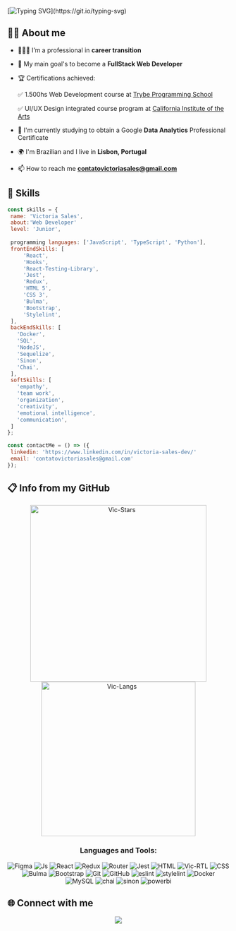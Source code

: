 [![Typing SVG](https://readme-typing-svg.demolab.com?font=Fira+Code&weight=500&size=17&pause=1000&color=007ACC&width=435&lines=Welcome+to+my+profile%2C+I'm+Victoria!)](https://git.io/typing-svg)

## 👩‍🚀 About me

- 🙋🏻‍♀️ I’m a professional in **career transition**

- 🎯 My main goal's to become a **FullStack Web Developer**

- 🏆 Certifications achieved:

     ✅ 1.500hs Web Development course at [Trybe Programming School](https://www.credential.net/f85484d5-e25e-46d4-88f1-cf5ade050cb9?record_view=true#gs.51rf24)

     ✅ UI/UX Design integrated course program at [California Institute of the Arts](https://www.coursera.org/account/accomplishments/specialization/6VXEEWWREWAE)

- 🌱 I'm currently studying to obtain a Google **Data Analytics** Professional Certificate

- 🌍 I'm Brazilian and I live in **Lisbon, Portugal**

- 📫 How to reach me **contatovictoriasales@gmail.com**


## 🚀 Skills

 ```JavaScript
const skills = {
  name: 'Victoria Sales',
  about:'Web Developer'
  level: 'Junior',
  
  programming languages: ['JavaScript', 'TypeScript', 'Python'],
  frontEndSkills: [
      'React',
      'Hooks',
      'React-Testing-Library',
      'Jest',
      'Redux',
      'HTML 5',
      'CSS 3',
      'Bulma',
      'Bootstrap',    
      'Stylelint',
  ],
  backEndSkills: [
    'Docker',
    'SQL',
    'NodeJS',
    'Sequelize',
    'Sinon',
    'Chai',
  ],
  softSkills: [
    'empathy',
    'team work',
    'organization',
    'creativity',
    'emotional intelligence',
    'communication',
  ]
};

const contactMe = () => ({
  linkedin: 'https://www.linkedin.com/in/victoria-sales-dev/'
  email: 'contatovictoriasales@gmail.com'
});
```

## 📋 Info from my GitHub 
<div align="center">
<img width=400px src="https://github-readme-stats.vercel.app/api?username=VicSales28&show_icons=true&theme=transparent" alt="Vic-Stars" />
<img width=350px src="https://github-readme-stats.vercel.app/api/top-langs?username=VicSales28&show_icons=true&locale=en&layout=compact" alt="Vic-Langs" />
</div>

<h3 align="center"> Languages and Tools: </h3>
<div align="center">
  <img alt="Figma"
    src="https://img.shields.io/badge/figma-%23F24E1E.svg?style=for-the-badge&logo=figma&logoColor=white">
  <img alt="Js"
    src="https://img.shields.io/badge/javascript es6+-F7DF1E?style=for-the-badge&amp;logo=javascript&amp;logoColor=black">
  <img alt="React"
    src="https://img.shields.io/badge/react-61DAFB?style=for-the-badge&amp;logo=react&amp;logoColor=black">
  <img alt="Redux"
    src="https://img.shields.io/badge/Redux-593D88?style=for-the-badge&logo=redux&logoColor=white">
  <img alt="Router"
    src="https://img.shields.io/badge/React_Router-CA4245?style=for-the-badge&logo=react-router&logoColor=white">
  <img alt="Jest"
    src="https://img.shields.io/badge/Jest-323330?style=for-the-badge&logo=Jest&logoColor=white">
  <img alt="HTML"
    src="https://img.shields.io/badge/html5-E34F26?style=for-the-badge&amp;logo=html5&amp;logoColor=white">
  <img alt="Vic-RTL"
    src="https://img.shields.io/badge/testing%20library-323330?style=for-the-badge&logo=testing-library&logoColor=red">
  <img alt="CSS"
    src="https://img.shields.io/badge/css3-1572B6?style=for-the-badge&amp;logo=css3&amp;logoColor=white">
  <img alt="Bulma"
    src="https://img.shields.io/badge/Bulma-00D1B2?style=for-the-badge&logo=Bulma&logoColor=white">
   <img alt="Bootstrap"
    src="https://img.shields.io/badge/Bootstrap-563D7C?style=for-the-badge&logo=bootstrap&logoColor=white">
  <img alt="Git"
    src="https://img.shields.io/badge/git-F05032?style=for-the-badge&amp;logo=git&amp;logoColor=white">
  <img alt="GitHub"
    src="https://img.shields.io/badge/github-181717?style=for-the-badge&amp;logo=github&amp;logoColor=white">
  <img alt="eslint"
    src="https://img.shields.io/badge/eslint-3A33D1?style=for-the-badge&logo=eslint&logoColor=white">
  <img alt="stylelint"
    src="https://img.shields.io/badge/stylelint-000?style=for-the-badge&logo=stylelint&logoColor=white">
   <img alt="Docker"
    src="https://img.shields.io/badge/Docker-2CA5E0?style=for-the-badge&logo=docker&logoColor=white">
    <img alt="MySQL"
    src="https://img.shields.io/badge/MySQL-005C84?style=for-the-badge&logo=mysql&logoColor=white">
     <img alt="chai"
    src="https://img.shields.io/badge/chai.js-323330?style=for-the-badge&logo=chai&logoColor=red">
     <img alt="sinon"
    src="https://img.shields.io/badge/sinon.js-323330?style=for-the-badge&logo=sinon">
      <img alt="powerbi"
    src="https://img.shields.io/badge/power_bi-F2C811?style=for-the-badge&logo=powerbi&logoColor=black">
</div>


## 🌐 Connect with me
<p align="center">
  <a href="https://www.linkedin.com/in/victoria-sales/" target="_blank"><img
      src="https://img.shields.io/badge/-LinkedIn-%230077B5?style=for-the-badge&logo=linkedin&logoColor=white"
      target="_blank"></a>
</p>

